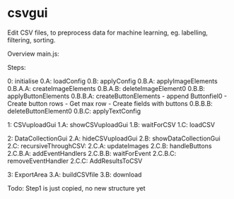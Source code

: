 # csvgui
Edit CSV files, to preprocess data for machine learning, eg. labelling, filtering, sorting.

Overview main.js:

Steps:

0: initialise
  0.A: loadConfig
  0.B: applyConfig
    0.B.A: applyImageElements
      0.B.A.A: createImageElements
      0.B.A.B: deleteImageElement0
    0.B.B: applyButtonElements
      0.B.B.A: createButtonElements
        - append Buttonfiel0
        - Create button rows
        - Get max row
        - Create fields with buttons
      0.B.B.B: deleteButtonElement0
    0.B.C: applyTextConfig

1: CSVuploadGui
  1.A: showCSVuploadGui
  1.B: waitForCSV
  1.C: loadCSV

2: DataCollectionGui
  2.A: hideCSVuploadGui
  2.B: showDataCollectionGui
  2.C: recursiveThroughCSV:
    2.C.A: updateImages
    2.C.B: handleButtons
      2.C.B.A: addEventHandlers
      2.C.B.B: waitForEvent
      2.C.B.C: removeEventHandler
  2.C.C: AddResultsToCSV

3: ExportArea
  3.A: buildCSVfile
  3.B: download

Todo: Step1 is just copied, no new structure yet
